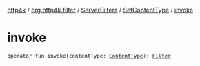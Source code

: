 [http4k](../../../index.md) / [org.http4k.filter](../../index.md) / [ServerFilters](../index.md) / [SetContentType](index.md) / [invoke](./invoke.md)

# invoke

`operator fun invoke(contentType: `[`ContentType`](../../../org.http4k.core/-content-type/index.md)`): `[`Filter`](../../../org.http4k.core/-filter.md)